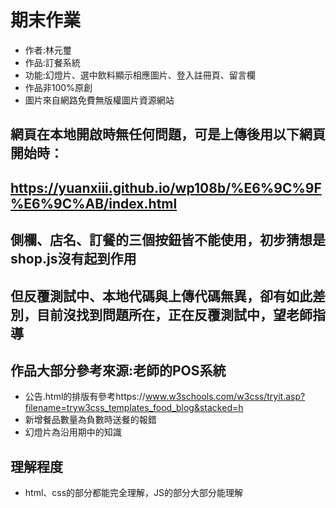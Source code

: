 # 期末作業
* 作者:林元璽
* 作品:訂餐系統
* 功能:幻燈片、選中飲料顯示相應圖片、登入註冊頁、留言欄
* 作品非100%原創
* 圖片來自網路免費無版權圖片資源網站

## 網頁在本地開啟時無任何問題，可是上傳後用以下網頁開始時：
## https://yuanxiii.github.io/wp108b/%E6%9C%9F%E6%9C%AB/index.html
## 側欄、店名、訂餐的三個按鈕皆不能使用，初步猜想是shop.js沒有起到作用
## 但反覆測試中、本地代碼與上傳代碼無異，卻有如此差別，目前沒找到問題所在，正在反覆測試中，望老師指導

## 作品大部分參考來源:老師的POS系統
* 公告.html的排版有參考https://www.w3schools.com/w3css/tryit.asp?filename=tryw3css_templates_food_blog&stacked=h
* 新增餐品數量為負數時送餐的報錯
* 幻燈片為沿用期中的知識
## 理解程度
* html、css的部分都能完全理解，JS的部分大部分能理解

